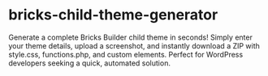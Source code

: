 # bricks-child-theme-generator
Generate a complete Bricks Builder child theme in seconds! Simply enter your theme details, upload a screenshot, and instantly download a ZIP with style.css, functions.php, and custom elements. Perfect for WordPress developers seeking a quick, automated solution.
